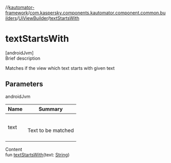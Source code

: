 //[kautomator-framework](../../index.md)/[com.kaspersky.components.kautomator.component.common.builders](../index.md)/[UiViewBuilder](index.md)/[textStartsWith](text-starts-with.md)



# textStartsWith  
[androidJvm]  
Brief description  


Matches if the view which text starts with given text



## Parameters  
  
androidJvm  
  
|  Name|  Summary| 
|---|---|
| text| <br><br>Text to be matched<br><br>
  
  
Content  
fun [textStartsWith](text-starts-with.md)(text: [String](https://kotlinlang.org/api/latest/jvm/stdlib/kotlin/-string/index.html))  



